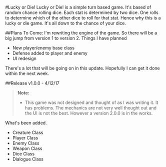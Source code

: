 #Lucky or Die!
Lucky or Die! is a simple turn based game. It's based of random chance rolling dice. Each stat is determined by two dice. One rolls to determine which of the other dice to roll for that stat. Hence why this is a lucky or die game. It's all down to the chance of your dice.


##Plans To Come:
I'm rewriting the engine of the game. So there will be a big jump from version 1 to version 2.
Things I have planned

 - New player/enemy base class
 - Defense added to player and enemy
 - UI redesign

 There's a lot that will be going on in this update. Hopefully I can get it done within the next week.


##Release v1.0.0 - 4/12/17
> **Note:**
> - This game was not designed and thought of as I was writing it. It has problems. The mechanics are not very well thought out and the UI is not the best. However a version 2.0.0 is in the works.

What's been added.

 - Creature Class
 - Player Class
 - Enemy Class
 - Weapon Class
 - Dice Class
 - Dialogue Class

